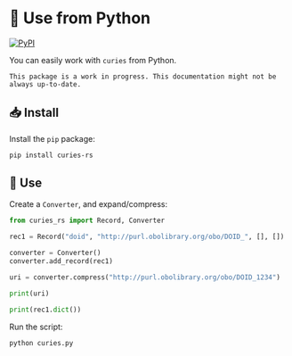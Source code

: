 # 🐍 Use from Python

[![PyPI](https://img.shields.io/pypi/v/curies-rs)](https://pypi.org/project/curies-rs/)

You can easily work with `curies` from Python.

```admonish warning title="Work in progress"
This package is a work in progress. This documentation might not be always up-to-date.
```

## 📥️ Install

Install the `pip` package:

```bash
pip install curies-rs
```

## 🚀 Use

Create a `Converter`, and expand/compress:

```python
from curies_rs import Record, Converter

rec1 = Record("doid", "http://purl.obolibrary.org/obo/DOID_", [], [])

converter = Converter()
converter.add_record(rec1)

uri = converter.compress("http://purl.obolibrary.org/obo/DOID_1234")

print(uri)

print(rec1.dict())
```

Run the script:

```bash
python curies.py
```
